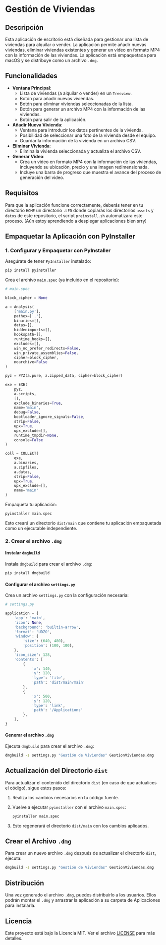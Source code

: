 # Gestión de Viviendas

## Descripción

Esta aplicación de escritorio está diseñada para gestionar una lista de viviendas para alquilar o vender. La aplicación permite añadir nuevas viviendas, eliminar viviendas existentes y generar un video en formato MP4 con la información de las viviendas. La aplicación está empaquetada para macOS y se distribuye como un archivo `.dmg`.

## Funcionalidades

- **Ventana Principal**: 
  - Lista de viviendas (a alquilar o vender) en un `Treeview`.
  - Botón para añadir nuevas viviendas.
  - Botón para eliminar viviendas seleccionadas de la lista.
  - Botón para generar un archivo MP4 con la información de las viviendas.
  - Botón para salir de la aplicación.
- **Añadir Nueva Vivienda**: 
  - Ventana para introducir los datos pertinentes de la vivienda.
  - Posibilidad de seleccionar una foto de la vivienda desde el equipo.
  - Guardar la información de la vivienda en un archivo CSV.
- **Eliminar Vivienda**: 
  - Elimina la vivienda seleccionada y actualiza el archivo CSV.
- **Generar Video**:
  - Crea un video en formato MP4 con la información de las viviendas, incluyendo su ubicación, precio y una imagen redimensionada.
  - Incluye una barra de progreso que muestra el avance del proceso de generación del video.

## Requisitos

Para que la aplicación funcione correctamente, deberás tener en tu directorio `HOME` un directorio `.LED` donde copiarás los directorios `assets` y `datos` de este repositorio, el script `preinstall.sh` automatizara este proceso. (Aún estoy aprendiendo a desplegar aplicaciones bien srry)

## Empaquetar la Aplicación con PyInstaller

### 1. Configurar y Empaquetar con PyInstaller

Asegúrate de tener `PyInstaller` instalado:

```sh
pip install pyinstaller
```

Crea el archivo `main.spec` (ya incluido en el repositorio):

```python
# main.spec

block_cipher = None

a = Analysis(
    ['main.py'],
    pathex=['.'],
    binaries=[],
    datas=[],
    hiddenimports=[],
    hookspath=[],
    runtime_hooks=[],
    excludes=[],
    win_no_prefer_redirects=False,
    win_private_assemblies=False,
    cipher=block_cipher,
    noarchive=False
)

pyz = PYZ(a.pure, a.zipped_data, cipher=block_cipher)

exe = EXE(
    pyz,
    a.scripts,
    [],
    exclude_binaries=True,
    name='main',
    debug=False,
    bootloader_ignore_signals=False,
    strip=False,
    upx=True,
    upx_exclude=[],
    runtime_tmpdir=None,
    console=False
)

coll = COLLECT(
    exe,
    a.binaries,
    a.zipfiles,
    a.datas,
    strip=False,
    upx=True,
    upx_exclude=[],
    name='main'
)
```

Empaqueta tu aplicación:

```sh
pyinstaller main.spec
```

Esto creará un directorio `dist/main` que contiene tu aplicación empaquetada como un ejecutable independiente.

### 2. Crear el archivo `.dmg`

#### Instalar `dmgbuild`

Instala `dmgbuild` para crear el archivo `.dmg`:

```sh
pip install dmgbuild
```

#### Configurar el archivo `settings.py`

Crea un archivo `settings.py` con la configuración necesaria:

```python
# settings.py

application = {
    'app': 'main',
    'icon': None,
    'background': 'builtin-arrow',
    'format': 'UDZO',
    'window': {
        'size': (640, 480),
        'position': (100, 100),
    },
    'icon_size': 128,
    'contents': [
        {
            'x': 140,
            'y': 120,
            'type': 'file',
            'path': 'dist/main/main'
        },
        {
            'x': 500,
            'y': 120,
            'type': 'link',
            'path': '/Applications'
        },
    ],
}
```

#### Generar el archivo `.dmg`

Ejecuta `dmgbuild` para crear el archivo `.dmg`:

```sh
dmgbuild -s settings.py "Gestión de Viviendas" GestionViviendas.dmg
```

## Actualización del Directorio `dist`

Para actualizar el contenido del directorio `dist` (en caso de que actualices el código), sigue estos pasos:

1. Realiza los cambios necesarios en tu código fuente.
2. Vuelve a ejecutar `pyinstaller` con el archivo `main.spec`:

   ```sh
   pyinstaller main.spec
   ```

3. Esto regenerará el directorio `dist/main` con los cambios aplicados.

## Crear el Archivo `.dmg`

Para crear un nuevo archivo `.dmg` después de actualizar el directorio `dist`, ejecuta:

```sh
dmgbuild -s settings.py "Gestión de Viviendas" GestionViviendas.dmg
```

## Distribución

Una vez generado el archivo `.dmg`, puedes distribuirlo a los usuarios. Ellos podrán montar el `.dmg` y arrastrar la aplicación a su carpeta de Aplicaciones para instalarla.

## Licencia

Este proyecto está bajo la Licencia MIT. Ver el archivo [LICENSE](LICENSE) para más detalles.